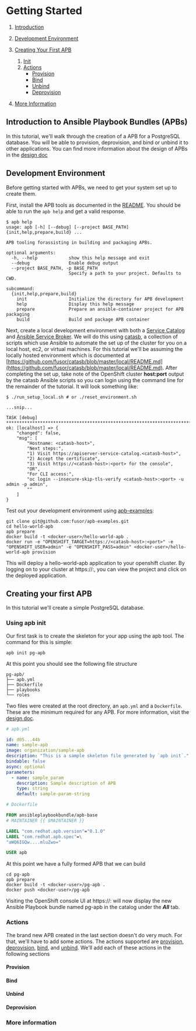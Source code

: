# Getting Started

1. [Introduction](#introduction-to-ansible-playbook-bundles-apbs)

2. [Development Environment](#development-environment)

3. [Creating Your First APB](#creating-your-first-apb)
    1. [Init](#using-apb-init)
    2. [Actions](#actions)
        * [Provision](#provision)
        * [Bind](#bind)
        * [Unbind](#unbind)
        * [Deprovision](#deprovision)

4. [More Information](#more-information)

## Introduction to Ansible Playbook Bundles (APBs)

In this tutorial, we'll walk through the creation of a APB for a PostgreSQL database.  You will be able to provision, deprovision, and bind or unbind it to other applications.  You can find more information about the design of APBs in the [design doc](https://github.com/fusor/ansible-playbook-bundle/blob/master/docs/design.md)


## Development Environment
Before getting started with APBs, we need to get your system set up to create them.

First, install the APB tools as documented in the [README](https://github.com/fusor/ansible-playbook-bundle/tree/docs#install).  You should be able to run the `apb help` and get a valid response.
```
$ apb help
usage: apb [-h] [--debug] [--project BASE_PATH] {init,help,prepare,build} ...

APB tooling forassisting in building and packaging APBs.

optional arguments:
  -h, --help            show this help message and exit
  --debug               Enable debug output
  --project BASE_PATH, -p BASE_PATH
                        Specify a path to your project. Defaults to CWD.

subcommand:
  {init,help,prepare,build}
    init                Initialize the directory for APB development
    help                Display this help message
    prepare             Prepare an ansible-container project for APB packaging
    build               Build and package APB container
```

Next, create a local development environment with both a [Service Catalog](https://github.com/kubernetes-incubator/service-catalog) and [Ansible Service Broker](https://github.com/fusor/ansible-service-broker).  We will do this using [catasb](https://github.com/fusor/catasb), a collection of scripts which use Ansible to automate the set up of the cluster for you on a local host, ec2, or virtual machines.  For this tutorial we'll be assuming the locally hosted environment which is documented at [https://github.com/fusor/catasb/blob/master/local/README.md](https://github.com/fusor/catasb/blob/master/local/README.md).  After completing the set up, take note of the OpenShift cluster **host:port** output by the catasb Ansible scripts so you can login using the command line for the remainder of the tutorial.  It will look something like:

```
$ ./run_setup_local.sh # or ./reset_environment.sh

...snip...

TASK [debug] *********************************************************************************************************************************
ok: [localhost] => {
    "changed": false,
    "msg": [
        "Hostname: <catasb-host>",
        "Next steps:",
        "1) Visit https://apiserver-service-catalog.<catasb-host>",
        "2) Accept the certificate",
        "3) Visit https://<catasb-host>:<port> for the console",
        "OR",
        "For CLI access:",
        "oc login --insecure-skip-tls-verify <catasb-host>:<port> -u admin -p admin",
        ""
    ]
}
```

Test out your development environment using [apb-examples](https://github.com/fusor/apb-examples):

```
git clone git@github.com:fusor/apb-examples.git
cd hello-world-apb
apb prepare
docker build -t <docker-user>/hello-world-apb .
docker run -e "OPENSHIFT_TARGET=https://<catasb-host>:<port>" -e "OPENSHIFT_USER=admin" -e "OPENSHIFT_PASS=admin" <docker-user>/hello-world-apb provision
```
This will deploy a hello-world-apb application to your openshift cluster.  By logging on to your cluster at https://<catasb-host>:<port>, you can view the project and click on the deployed application.

## Creating your first APB
In this tutorial we'll create a simple PostgreSQL database.

### Using apb init
Our first task is to create the skeleton for your app using the apb tool.  The command for this is simple:
```
apb init pg-apb
```
At this point you should see the following file structure
```
pg-apb/
├── apb.yml
├── Dockerfile
├── playbooks
└── roles
```
Two files were created at the root directory, an `apb.yml` and a `Dockerfile`.  These are the minimum required for any APB.  For more information, visit the [design doc](https://github.com/fusor/ansible-playbook-bundle/blob/master/docs/design.md#apb-yml).
```yaml
# apb.yml

id: d05...44b
name: sample-apb
image: organization/sample-apb
description: "This is a sample skeleton file generated by `apb init`."
bindable: false
async: optional
parameters:
  - name: sample_param
    description: Sample description of APB
    type: string
    default: sample-param-string
```
```dockerfile
# Dockerfile

FROM ansibleplaybookbundle/apb-base
# MAINTAINER {{ $MAINTAINER }}

LABEL "com.redhat.apb.version"="0.1.0"
LABEL "com.redhat.apb.spec"=\
"aWQ6IGQw....mluZwo="

USER apb
```

At this point we have a fully formed APB that we can build
```
cd pg-apb
apb prepare
docker build -t <docker-user>/pg-apb .
docker push <docker-user>/pg-apb
```

Visiting the OpenShift console UI at https://<catasb-host>:<port> will now display the new Ansible Playbook bundle named pg-apb in the catalog under the **_All_** tab.

### Actions
The brand new APB created in the last section doesn't do very much.  For that, we'll have to add some actions.  The actions supported are [provision](#provision), [deprovision](#deprovision), [bind](#bind), and [unbind](#unbind).  We'll add each of these actions in the following sections

#### Provision

#### Bind

#### Unbind

#### Deprovision

### More information
